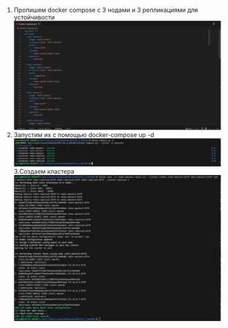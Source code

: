 1. Пропишем docker compose с 3 нодами и 3 репликациями для устойчивости
![alt text](image-15.png)
2. Запустим их с помощью docker-compose up -d
![alt text](image-16.png)
3.Создаем кластера
![alt text](image-17.png)